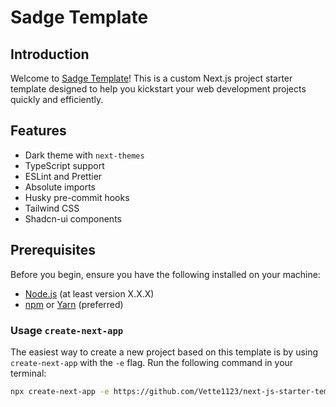 # Sadge Template

## Introduction

Welcome to [Sadge Template](https://github.com/Vette1123/Next.js-starter-template)! This is a custom Next.js project starter template designed to help you kickstart your web development projects quickly and efficiently.

## Features

- Dark theme with `next-themes`
- TypeScript support
- ESLint and Prettier
- Absolute imports
- Husky pre-commit hooks
- Tailwind CSS
- Shadcn-ui components

## Prerequisites

Before you begin, ensure you have the following installed on your machine:

- [Node.js](https://nodejs.org) (at least version X.X.X)
- [npm](https://www.npmjs.com/get-npm) or [Yarn](https://yarnpkg.com) (preferred)

### Usage `create-next-app`

The easiest way to create a new project based on this template is by using `create-next-app` with the `-e` flag. Run the following command in your terminal:

```bash
npx create-next-app -e https://github.com/Vette1123/next-js-starter-template --use-yarn
```
